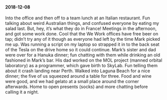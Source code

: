 #### 2018-12-08

Into the office and then off to a team lunch at an Italian restaurant. Fun talking about weird Australian things, and confused everyone by eating my salad last. But, hey, it’s what they do in France! Meetings in the afternoon, and got some work done. Cool that the We Work offices have free beer on tap; didn’t try any of it though as everyone had left by the time Mark picked me up. Was running a script on my laptop so strapped it in to the back seat of the Tesla on the drive home so it could continue. Mark’s sister and dad were over for a Hanuka dinner; fun chatting with them while drinking an old fashioned in Mark’s bar. His dad worked on the MOL project (manned orbital laboratory) as a programmer, which gave birth to SkyLab. Fun telling them about it crash landing near Perth. Walked into Laguna Beach for a nice dinner; the five of us squeezed around a table for three. Food and wine were good, and we had gelato at a small place around the corner afterwards. Home to open presents (socks) and more chatting before calling it a night.